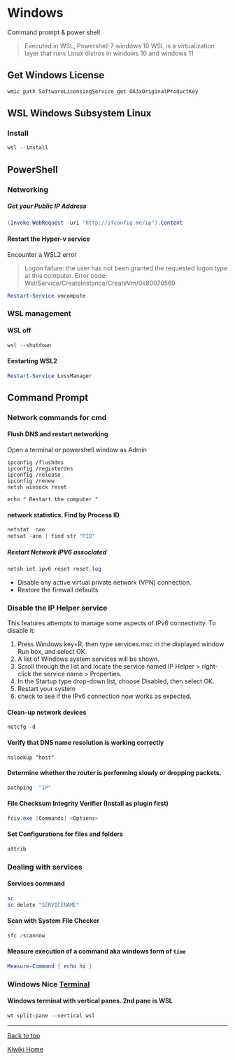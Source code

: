 # Windows
Command prompt & power shell
> Executed in WSL, Powershell 7 windows 10
WSL is a virtualization layer that runs Linux distros in windows 10 and windows 11

## Get Windows License
``` cmd
wmic path SoftwareLicensingService get OA3xOriginalProductKey
```

## WSL Windows Subsystem Linux
### Install
``` powershell
wsl --install
```

## PowerShell

### Networking

##### Get your Public IP Address
``` powershell
(Invoke-WebRequest -uri "http://ifconfig.me/ip").Content
```

#### Restart the Hyper-v service
Encounter a WSL2 error
> Logon failure: the user has not been granted the requested logon type at this computer.
> Error code: Wsl/Service/CreateInstance/CreateVm/0x80070569

``` powershell
Restart-Service vmcompute
```

### WSL management
#### WSL off
``` powershell
wsl --shutdown
```

#### Eestarting WSL2
``` powershell
Restart-Service LxssManager
```

## Command Prompt 

### Network commands for cmd
#### Flush DNS and restart networking
Open a terminal or powershell window as Admin
``` dotnetcli
ipconfig /flushdns
ipconfig /registerdns
ipconfig /release
ipconfig /renew
netsh winsock reset

echo " Restart the computer "
```

#### network statistics. Find by Process ID

``` powershell
netstat -nao
netsat -ano | find str "PID"
```

##### Restart Network IPV6 associated
``` powershell
netsh int ipv6 reset reset.log
```

- Disable any active virtual private network (VPN) connection.
- Restore the firewall defaults

### Disable the IP Helper service
This features attempts to manage some aspects of IPv6 connectivity. To disable it:
1. Press Windows key+R, then type services.msc in the displayed window Run box, and select OK.
2. A list of Windows system services will be shown.
3. Scroll through the list and locate the service named IP Helper > right-click the service name > Properties.
4. In the Startup type drop-down list, choose Disabled, then select OK.
5. Restart your system
6. check to see if the IPv6 connection now works as expected.

#### Clean-up network devices

`netcfg -d`

#### Verify that DNS name resolution is working correctly
`nslookup "host"`

#### Determine whether the router is performing slowly or dropping packets.
``` powershell
pathping  "IP"
```

#### File Checksum Integrity Verifier (Install as plugin first)
``` powershell
fciv.exe [Commands] <Options>
```

#### Set Configurations for files and folders
``` powershell
attrib
```

### Dealing with services
#### Services command

``` powershell
sc
sc delete "SERVICENAME"
```

#### Scan with System File Checker
``` powershell
sfc /scannow
```

#### Measure execution of a command aka windows form of `time`
``` powershell
Measure-Command { echo hi }
```

### Windows Nice [Terminal](https://docs.microsoft.com/en-us/windows/terminal/get-started#installation)

#### Windows terminal with vertical panes. 2nd pane is WSL
``` powershell
wt split-pane --vertical wsl
```

---

[Back to top](#)

[Kiwiki Home](/../../)